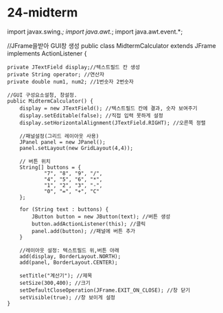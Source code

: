 # 24-midterm


import javax.swing.*;
import java.awt.*;
import java.awt.event.*;

//JFrame을받아 GUI창 생성
public class MidtermCalculator extends JFrame implements ActionListener {
	
	private JTextField display;//텍스트필드 칸 생성
    private String operator; //연산자
    private double num1, num2; //1번숫자 2번숫자
    
    //GUI 구성요소설청, 창설정.
    public MidtermCalculator() {
    	display = new JTextField(); //텍스트필드 칸에 결과, 숫자 보여주기
    	display.setEditable(false); //직접 입력 못하게 설정
    	display.setHorizontalAlignment(JTextField.RIGHT); //오른쪽 정렬 
    	
    	//패널설정(그리드 레이아웃 사용)
    	JPanel panel = new JPanel();
    	panel.setLayout(new GridLayout(4,4));
    	
    	// 버튼 위치
    	String[] buttons = {
    			"7", "8", "9", "/",
    			"4", "5", "6", "*",
    			"1", "2", "3", "-",
    			"0", "=", "+", "C"
    	};
    	
    	for (String text : buttons) {
    		JButton button = new JButton(text); //버튼 생성
    		button.addActionListener(this); //클릭
    		panel.add(button); //패널에 버튼 추가
    	}
    	
    	//레이아웃 설정: 텍스트필드 위,버튼 아래
    	add(display, BorderLayout.NORTH);
    	add(panel, BorderLayout.CENTER);
    	
    	setTitle("계산기"); //제목
    	setSize(300,400); //크기
    	setDefaultCloseOperation(JFrame.EXIT_ON_CLOSE); //창 닫기
    	setVisible(true); //창 보이게 설정
    }

